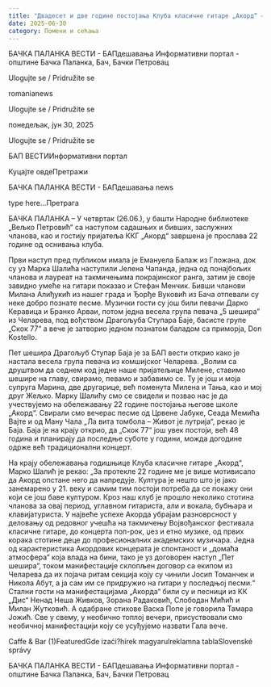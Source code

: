 ```yaml
---
title: "Двадесет и две године постојања Клуба класичне гитаре „Акорд“ – Гала вече"
date: 2025-06-30
category: Помени и сећања
---
```


БАЧКА ПАЛАНКА ВЕСТИ - БАПдешавања Информативни портал - општине Бачка Паланка, Бач, Бачки Петровац

Ulogujte se / Pridružite se

romanianews

Ulogujte se / Pridružite se

понедељак, јун 30, 2025

Ulogujte se / Pridružite se

БАП ВЕСТИИнформативни портал

Куцајте овдеПретражи

БАЧКА ПАЛАНКА ВЕСТИ - БАПдешавања news

type here...Претрага

БАЧКА ПАЛАНКА – У четвртак (26.06.), у башти Народне библиотеке „Вељко Петровић“ са наступом садашњих и бивших, заслужних чланова, као и гостију пријатеља ККГ „Акорд“ завршена је прослава 22 године од оснивања клуба.

Први наступ пред публиком имала је Емануела Балаж из Гложана, док су уз Марка Шалића наступили Јелена Чапанда, једна од понајбољих чланова и лауреат на такмичењима покрајинског ранга, затим је своје завидно умеће на гитари показао и Стефан Менчик.
Бивши чланови Милана Алиђукић из нашег града и Ђорђе Вуковић из Бача отпевали су неке добро познате песме. Музички гости су још били певачи Дарко Керавица и Бранко Арваи, потом једна весела група певача „5 шешира” из Челарева, под вођством Драгољуба Ступара Баје, басисте групе „Скок 77“ а вече је затворио једном познатом баладом са приморја, Don Kostello.


Пет шешира
Драгољуб Ступар Баја је за БАП вести открио како је настала весела група певача из комшијског Челарева.
„Волим са друштвом да седнем код једне наше пријатељице Милене, ставимо шешире на главу, свирамо, певамо и забавимо се. Ту је још и моја супруга Марина, две другарице, већ поменута Милена и Тања, као и мој друг Жељко. Марку Шалићу смо се свидели и позвао нас је да учествујемо на обележавању 22 године постојања његове школе „Акорд“. Свирали смо вечерас песме од Црвене Јабуке, Сеада Мемића Вајте и од Ману Чала „Ла вита томбола – Живот је лутрија“, рекао је Баја.
Баја је на крају открио, да „Скок 77“ још увек постоји, већ 48 година и планирају да последње суботе у години, можда догодине одрже већ традиционални концерт.


На крају обележавања годишњице Клуба класичне гитаре „Акорд“, Марко Шалић је рекао:
„За протекле 22 године ме је више мотивисало да Акорд опстане него да напредује. Култура је нешто што је јако занемарено у 21. веку и самим тим постоји потреба да се покажу они који се још баве културом. Кроз наш клуб је прошло неколико стотина чланова за овај период, углавном гитариста, али и вокала, бубњара и клавијатуриста. У највеће успехе Акорда убрајам разноврсност у деловању од редовног учешћа на такмичењу Војвођанског фестивала класичне гитаре, до концерта поп-рок, џез и етно музике, од првих корака стотине деце до професионалних академских музичара. Једна од карактеристика Акордових концерата је спонтаност и „домаћа атмосфера“ која влада на бини, тако је уз договорен наступ „Пет шешира“, током манифестације склопљен договор са екипом из Челарева да их појача ритам секција коју су чинили Јосип Томанчек и Никола Абут, а ја сам им се придружио на гитари у последњој песми.“
Стални гости на манифестацијама „Акорда“ били су и песници из КК „Дис“ Ненад Неша Живков, Зорана Радаковић, Слободан Мићић и Милан Жутковић. А одабране стихове Васка Попе је говорила Тамара Јожић. Све у свему, у необично топлој вечери, присуствовали смо необичној манифестацији коју се усуђујемо назвати Гала вече.

Caffe & Bar (1)FeaturedGde izaći?hírek magyarulreklamna tablaSlovenské správy

БАЧКА ПАЛАНКА ВЕСТИ - БАПдешавања Информативни портал - општине Бачка Паланка, Бач, Бачки Петровац
